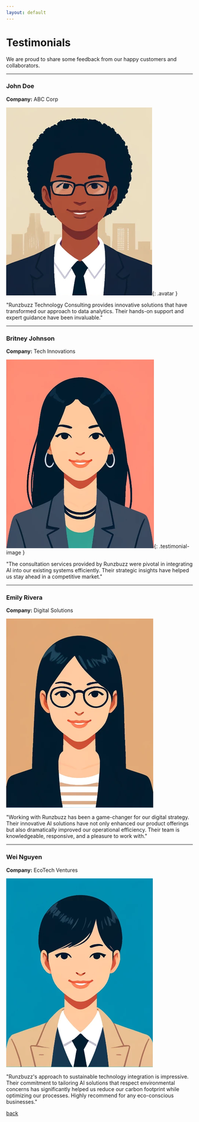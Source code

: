 ```yaml
---
layout: default
---
```


# Testimonials

We are proud to share some feedback from our happy customers and collaborators.

---

### John Doe
**Company:** ABC Corp

![John Doe](./assets/images/avatar_john.webp){: .avatar }

"Runzbuzz Technology Consulting provides innovative solutions that have transformed our approach to data analytics. Their hands-on support and expert guidance have been invaluable."

---

<!--
### Jane Smith
**Company:** XYZ Inc.

![Jane Smith](./assets/images/avatar_john.webp)  

"Their development team is top-notch, and their solutions are always tailored to fit our needs. We've seen significant improvements in our operations thanks to their software."

---
-->

### Britney Johnson
**Company:** Tech Innovations

![Britney Johnson](./assets/images/avatar_britney.webp){: .testimonial-image }  


"The consultation services provided by Runzbuzz were pivotal in integrating AI into our existing systems efficiently. Their strategic insights have helped us stay ahead in a competitive market."

---

### Emily Rivera
**Company:** Digital Solutions

![Emily Rivera](./assets/images/avatar_emily.webp)  

"Working with Runzbuzz has been a game-changer for our digital strategy. Their innovative AI solutions have not only enhanced our product offerings but also dramatically improved our operational efficiency. Their team is knowledgeable, responsive, and a pleasure to work with."

---

### Wei Nguyen
**Company:** EcoTech Ventures

![Wei Nguyen](./assets/images/avatar_wei.webp)  

"Runzbuzz's approach to sustainable technology integration is impressive. Their commitment to tailoring AI solutions that respect environmental concerns has significantly helped us reduce our carbon footprint while optimizing our processes. Highly recommend for any eco-conscious businesses."





[back](./)
